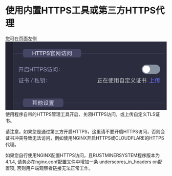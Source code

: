 # 使用内置HTTPS工具或第三方HTTPS代理

您可在页面左侧![](<../.gitbook/assets/image (25).png>)使用程序自带的HTTPS管理工具开启、关闭HTTPS访问，或上传自定义TLS证书。



请注意，如果您是通过第三方开启HTTPS，这里请不要开启HTTPS访问，否则会证书冲突导致无法访问，例如使用NGINX开启HTTPS或CLOUDFLARE的HTTPS代理。

如果您自行使用NGINX配置HTTPS访问，且RUSTMINERSYSTEM程序版本为4.1.4,  请务必在nginx.conf配置文件中增加一条 underscores\_in\_headers on配置项,  否则用户端观察者链接无法正常工作。
